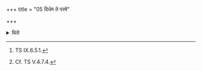 +++
title = "05 दिधेम ते परमे"

+++

<details><summary>थिते</summary>

5. With vidhema te parame janmnnagne[^1] (he puts a fuel stick) of Vikaṅkata (wood)[^2].   

[^1]: TS IX.6.5.1.   

[^2]: Cf. TS V.4.7.4.   
</details>
